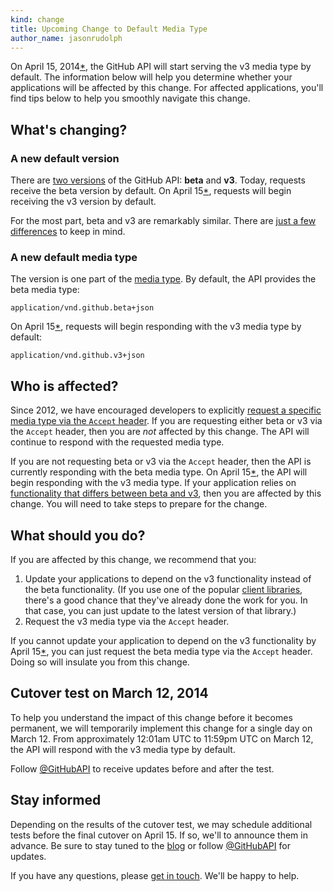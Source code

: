 ```yaml
---
kind: change
title: Upcoming Change to Default Media Type
author_name: jasonrudolph
---
```


On April 15, 2014[*](#cutover-test), the GitHub API will start serving the v3 media type by default. The information below will help you determine whether your applications will be affected by this change. For affected applications, you'll find tips below to help you smoothly navigate this change.

## What's changing?

### A new default version

There are [two versions][versions] of the GitHub API: **beta** and **v3**. Today, requests receive the beta version by default. On April 15[*](#cutover-test), requests will begin receiving the v3 version by default.

For the most part, beta and v3 are remarkably similar. There are [just a few differences][differences] to keep in mind.

### A new default media type

The version is one part of the [media type][media]. By default, the API provides the beta media type:

    application/vnd.github.beta+json

On April 15[*](#cutover-test), requests will begin responding with the v3 media type by default:

    application/vnd.github.v3+json

## Who is affected?

Since 2012, we have encouraged developers to explicitly [request a specific media type via the `Accept` header][request-a-media-type]. If you are requesting either beta or v3 via the `Accept` header, then you are _not_ affected by this change. The API will continue to respond with the requested media type.

If you are not requesting beta or v3 via the `Accept` header, then the API is currently responding with the beta media type. On April 15[*](#cutover-test), the API will begin responding with the v3 media type. If your application relies on [functionality that differs between beta and v3][differences], then you are affected by this change. You will need to take steps to prepare for the change.

## What should you do?

If you are affected by this change, we recommend that you:

1. Update your applications to depend on the v3 functionality instead of the beta functionality. (If you use one of the popular [client libraries][libraries], there's a good chance that they've already done the work for you. In that case, you can just update to the latest version of that library.)
2. Request the v3 media type via the `Accept` header.

If you cannot update your application to depend on the v3 functionality by April 15[*](#cutover-test), you can just request the beta media type via the `Accept` header. Doing so will insulate you from this change.

<a id="cutover-test">

## Cutover test on March 12, 2014

To help you understand the impact of this change before it becomes permanent, we will temporarily implement this change for a single day on March 12. From approximately 12:01am UTC to 11:59pm UTC on March 12, the API will respond with the v3 media type by default.

Follow [@GitHubAPI][] to receive updates before and after the test.

## Stay informed

Depending on the results of the cutover test, we may schedule additional tests before the final cutover on April 15. If so, we'll to announce them in advance. Be sure to stay tuned to the [blog] or follow [@GitHubAPI] for updates.

If you have any questions, please [get in touch][contact]. We'll be happy to help.

[@GitHubAPI]: https://twitter.com/GitHubAPI
[blog]: /changes
[contact]: https://github.com/contact?form[subject]=Upcoming+change+to+default+API+media+type
[differences]: /v3/versions/#differences-from-beta-version
[libraries]: /libraries/
[media]: /v3/media
[request-a-media-type]: /v3/media/#request-specific-version
[versions]: /v3/versions

